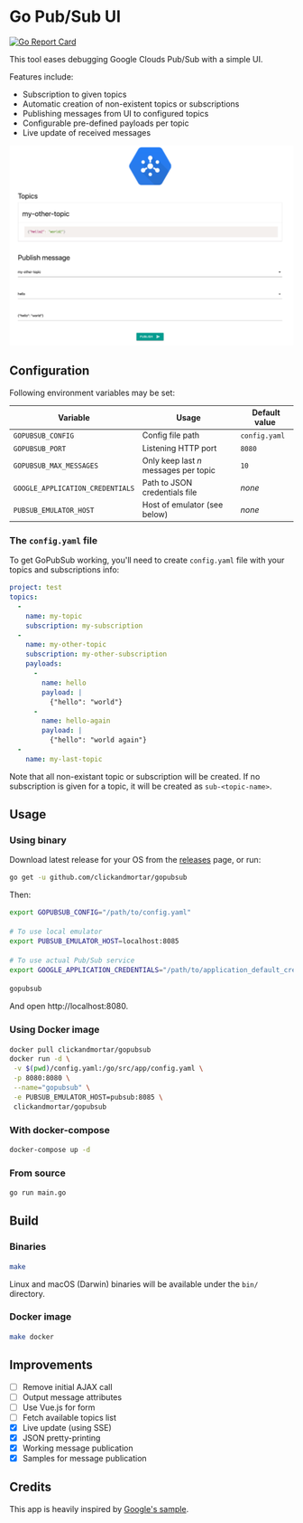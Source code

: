 # Go Pub/Sub UI

[![Go Report Card](https://goreportcard.com/badge/github.com/ClickAndMortar/GoPubSub)](https://goreportcard.com/report/github.com/ClickAndMortar/GoPubSub)

This tool eases debugging Google Clouds Pub/Sub with a simple UI.

Features include:

* Subscription to given topics
* Automatic creation of non-existent topics or subscriptions
* Publishing messages from UI to configured topics
* Configurable pre-defined payloads per topic
* Live update of received messages

![Screenshot](https://raw.githubusercontent.com/ClickAndMortar/GoPubSub/master/gopubsub.png)

## Configuration

Following environment variables may be set:

| Variable | Usage | Default value |
|---|---|---|
| `GOPUBSUB_CONFIG` | Config file path | `config.yaml` |
| `GOPUBSUB_PORT` | Listening HTTP port | `8080` |
| `GOPUBSUB_MAX_MESSAGES` | Only keep last _n_ messages per topic | `10` |
| `GOOGLE_APPLICATION_CREDENTIALS` | Path to JSON credentials file | _none_ |
| `PUBSUB_EMULATOR_HOST` | Host of emulator (see below) | _none_ |

### The `config.yaml` file

To get GoPubSub working, you'll need to create `config.yaml` file with your topics and subscriptions info:

```yaml
project: test
topics:
  -
    name: my-topic
    subscription: my-subscription
  -
    name: my-other-topic
    subscription: my-other-subscription
    payloads:
      -
        name: hello
        payload: |
          {"hello": "world"}
      -
        name: hello-again
        payload: |
          {"hello": "world again"}
  -
    name: my-last-topic
```

Note that all non-existant topic or subscription will be created. If no subscription is given for a topic, it will be created as `sub-<topic-name>`.

## Usage

### Using binary

Download latest release for your OS from the [releases](https://github.com/ClickAndMortar/GoPubSub/releases) page, or run:

```bash
go get -u github.com/clickandmortar/gopubsub
```

Then:

```bash
export GOPUBSUB_CONFIG="/path/to/config.yaml"

# To use local emulator
export PUBSUB_EMULATOR_HOST=localhost:8085

# To use actual Pub/Sub service
export GOOGLE_APPLICATION_CREDENTIALS="/path/to/application_default_credentials.json"

gopubsub
```

And open http://localhost:8080.

### Using Docker image

```bash
docker pull clickandmortar/gopubsub
docker run -d \
 -v $(pwd)/config.yaml:/go/src/app/config.yaml \
 -p 8080:8080 \
 --name="gopubsub" \
 -e PUBSUB_EMULATOR_HOST=pubsub:8085 \
 clickandmortar/gopubsub
```

### With docker-compose

```bash
docker-compose up -d
```

### From source

```bash
go run main.go
```

## Build

### Binaries

```bash
make
```

Linux and macOS (Darwin) binaries will be available under the `bin/` directory.

### Docker image

```bash
make docker
```

## Improvements

* [ ] Remove initial AJAX call
* [ ] Output message attributes
* [ ] Use Vue.js for form
* [ ] Fetch available topics list
* [x] Live update (using SSE)
* [x] JSON pretty-printing
* [x] Working message publication
* [x] Samples for message publication

## Credits

This app is heavily inspired by [Google's sample](https://github.com/GoogleCloudPlatform/golang-samples/blob/master/appengine_flexible/pubsub/pubsub.go).
